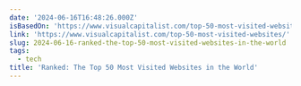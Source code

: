 ```yaml
---
date: '2024-06-16T16:48:26.000Z'
isBasedOn: 'https://www.visualcapitalist.com/top-50-most-visited-websites/'
link: 'https://www.visualcapitalist.com/top-50-most-visited-websites/'
slug: 2024-06-16-ranked-the-top-50-most-visited-websites-in-the-world
tags:
  - tech
title: 'Ranked: The Top 50 Most Visited Websites in the World'
---
```

 

